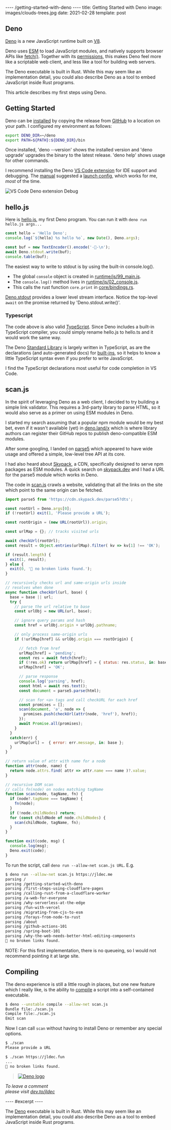 ---- /getting-started-with-deno ----
title: Getting Started with Deno
image: images/clouds-trees.jpg
date: 2021-02-28
template: post

## Deno

[Deno](https://deno.land/) is a new JavaScript runtime built on [V8](https://github.com/v8/v8#readme).

Deno uses [ESM](/migrating-from-cjs-to-esm) to load JavaScript modules, and natively supports browser APIs like [fetch()](https://deno.land/manual/runtime/web_platform_apis). Together with its [permissions](https://deno.land/manual/getting_started/permissions), this makes Deno feel more like a scriptable web client, and less like a tool for building web servers.

The Deno executable is built in Rust. While this may seem like an implementation detail, you could also describe Deno as a tool to embed JavaScript inside Rust programs.

This article describes my first steps using Deno.

## Getting Started

Deno can be [installed](https://deno.land/manual/getting_started/installation) by copying the release from [GitHub](https://github.com/denoland/deno/releases/latest) to a location on your path. I configured my environment as follows:

```sh
export DENO_DIR=~/deno
export PATH=${PATH}:${DENO_DIR}/bin
```

Once installed, 'deno --version' shows the installed version and 'deno upgrade' upgrades the binary to the latest release. 'deno help' shows usage for other commands.

I recommend installing the Deno [VS Code extension](https://github.com/denoland/vscode_deno#readme) for IDE support and debugging. The [manual](https://deno.land/manual/getting_started/debugging_your_code#vscode) suggested a [launch config](https://github.com/jldec/deno-hello/blob/main/.vscode/launch.json), which works for me, _most_ of the time.

![VS Code Deno extension Debug](/images/deno-debug-dark.png)

## hello.js

Here is [hello.js](https://github.com/jldec/deno-hello/tree/main/hello.js), my first Deno program. You can run it with `deno run hello.js args...`

```js
const hello = 'Hello Deno';
console.log(`${hello} %s hello %o`, new Date(), Deno.args);

const buf = new TextEncoder().encode('-🦀-\n');
await Deno.stdout.write(buf);
console.table(buf);
```

The easiest way to write to stdout is by using the built-in console.log().

- The global `console` object is created in [runtime/js/99_main.js](https://github.com/denoland/deno/blob/v1.7.5/runtime/js/99_main.js#L246).
- The `console.log()` method lives in [runtime/js/02_console.js](https://github.com/denoland/deno/blob/v1.7.5/runtime/js/02_console.js#L1503).
- This calls the rust function `core.print` in [core/bindings.rs](https://github.com/denoland/deno/blob/v1.7.5/core/bindings.rs#L277).

[Deno.stdout]() provides a lower level stream interface. Notice the top-level `await` on the promise returned by 'Deno.stdout.write()'.

### Typescript

The code above is also valid [TypeScript](https://www.typescriptlang.org/). Since Deno includes a built-in TypeScript compiler, you could simply rename hello.js to hello.ts and it would work the same way.

The Deno [Standard Library](https://deno.land/std) is largely written in TypeScript, as are the declarations (and auto-generated docs) for [built-ins](https://doc.deno.land/builtin/stable), so it helps to know a little TypeScript syntax even if you prefer to write JavaScript.

I find the TypeScript declarations most useful for code completion in VS Code.

## scan.js

In the spirit of leveraging Deno as a web client, I decided to try building a simple link validator. This requires a 3rd-party library to parse HTML, so it would also serve as a primer on using ESM modules in Deno.

I started my search assuming that a popular npm module would be my best bet, even if it wasn't available (yet) in [deno.land/x](https://deno.land/x) which is where library authors can register their GitHub repos to publish deno-compatible ESM modules.

After some googling, I landed on [parse5](https://github.com/inikulin/parse5) which appeared to have wide usage and offered a simple, low-level tree API at its core.

I had also heard about [Skypack](https://docs.skypack.dev/skypack-cdn/code/deno), a CDN, specifically designed to serve npm packages as ESM modules. A quick search on [skypack.dev](https://www.skypack.dev/) and I had a URL for the parse5 module which works in Deno.

The code in [scan.js](https://github.com/jldec/deno-hello/tree/main/hello.js) crawls a website, validating that all the links on the site which point to the same origin can be fetched.

```js
import parse5 from 'https://cdn.skypack.dev/parse5?dts';

const rootUrl = Deno.args[0];
if (!rootUrl) exit(1, 'Please provide a URL');

const rootOrigin = (new URL(rootUrl)).origin;

const urlMap = {}; // tracks visited urls

await checkUrl(rootUrl);
const result = Object.entries(urlMap).filter( kv => kv[1] !== 'OK');

if (result.length) {
  exit(1, result);
} else {
  exit(0, '🎉 no broken links found.');
}

// recursively checks url and same-origin urls inside
// resolves when done
async function checkUrl(url, base) {
  base = base || url;
  try {
    // parse the url relative to base
    const urlObj = new URL(url, base);

    // ignore query params and hash
    const href = urlObj.origin + urlObj.pathname;

    // only process same-origin urls
    if (!urlMap[href] && urlObj.origin === rootOrigin) {

      // fetch from href
      urlMap[href] = 'pending';
      const res = await fetch(href);
      if (!res.ok) return urlMap[href] = { status: res.status, in: base }
      urlMap[href] = 'OK';

      // parse response
      console.log('parsing', href);
      const html = await res.text();
      const document = parse5.parse(html);

      // scan for <a> tags and call checkURL for each href
      const promises = [];
      scan(document, 'a', node => {
        promises.push(checkUrl(attr(node, 'href'), href));
      });
      await Promise.all(promises);
    }
  }
  catch(err) {
    urlMap[url] =  { error: err.message, in: base };
  }
}

// return value of attr with name for a node
function attr(node, name) {
  return node.attrs.find( attr => attr.name === name )?.value;
}

// recursive DOM scan
// calls fn(node) on nodes matching tagName
function scan(node, tagName, fn) {
  if (node?.tagName === tagName) {
    fn(node);
  }
  if (!node.childNodes) return;
  for (const childNode of node.childNodes) {
    scan(childNode, tagName, fn);
  }
}

function exit(code, msg) {
  console.log(msg);
  Deno.exit(code);
}
```

To run the script, call `deno run --allow-net scan.js URL`. E.g.

```sh
$ deno run --allow-net scan.js https://jldec.me
parsing /
parsing /getting-started-with-deno
parsing /first-steps-using-cloudflare-pages
parsing /calling-rust-from-a-cloudflare-worker
parsing /a-web-for-everyone
parsing /why-serverless-at-the-edge
parsing /fun-with-vercel
parsing /migrating-from-cjs-to-esm
parsing /forays-from-node-to-rust
parsing /about
parsing /github-actions-101
parsing /spring-boot-101
parsing /why-the-web-needs-better-html-editing-components
🎉 no broken links found.
```

NOTE: For this first implementation, there is no queueing, so I would not recommend pointing it at large site.

## Compiling

The deno experience is still a little rough in places, but one new feature which I really like, is the ability to [compile](https://deno.land/manual/tools/compiler) a script into a self-contained executable.

```sh
$ deno --unstable compile --allow-net scan.js
Bundle file:./scan.js
Compile file:./scan.js
Emit scan
```

Now I can call `scan` without having to install Deno or remember any special options.

```sh
$ ./scan
Please provide a URL

$ ./scan https://jldec.fun
...
🎉 no broken links found.
```

> [![Deno logo](/images/deno-logo.png "width=150")](https://deno.land/)

_To leave a comment  
please visit [dev.to/jldec](https://dev.to/jldec/getting-started-with-deno-2ie7)_

---- #excerpt ----

The [Deno](https://deno.land/) executable is built in Rust. While this may seem like an implementation detail, you could also describe Deno as a tool to embed JavaScript inside Rust programs.